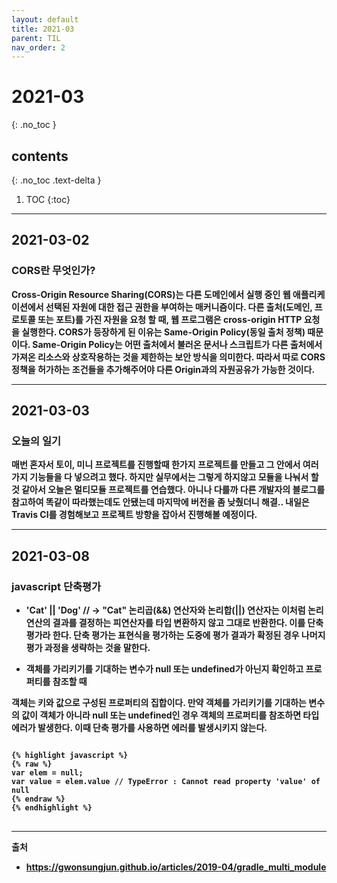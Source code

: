 ```yaml
---
layout: default
title: 2021-03
parent: TIL
nav_order: 2
---
```


# 2021-03
{: .no_toc }

## contents
{: .no_toc .text-delta }

1. TOC
{:toc}
---

## 2021-03-02

### CORS란 무엇인가?

<b> Cross-Origin Resource Sharing(CORS)는 다른 도메인에서 실행 중인 웹 애플리케이션에서 선택된 자원에 대한 접근 권한을 부여하는 매커니즘이다.
다른 출처(도메인, 프로토콜 또는 포트)를 가진 자원을 요청 할 때, 웹 프로그램은 cross-origin HTTP 요청을 실행한다.
CORS가 등장하게 된 이유는 <b>Same-Origin Policy</b>(동일 출처 정책) 때문이다.
Same-Origin Policy는 어떤 출처에서 불러온 문서나 스크립트가 다른 출처에서 가져온 리소스와 상호작용하는 것을 제한하는 보안 방식을 의미한다.
따라서 따로 CORS정책을 허가하는 조건들을 추가해주어야 다른 Origin과의 자원공유가 가능한 것이다.


---

## 2021-03-03

### 오늘의 일기

매번 혼자서 토이, 미니 프로젝트를 진행할때 한가지 프로젝트를 만들고 그 안에서 여러가지 기능들을 다 넣으려고 했다.
하지만 실무에서는 그렇게 하지않고 모듈을 나눠서 할 것 같아서 오늘은 멀티모듈 프로젝트를 연습했다. 아니나 다를까 다른 개발자의 블로그를 참고하여 똑같이 따라했는데도 안됐는데
마지막에 버전을 좀 낮췄더니 해결.. 내일은 Travis CI를 경험해보고 프로젝트 방향을 잡아서 진행해볼 예정이다.


---

## 2021-03-08

### javascript 단축평가

- 'Cat' || 'Dog' // -> "Cat"
논리곱(&&) 연산자와 논리합(||) 연산자는 이처럼 논리 연산의 결과를 결정하는 피연산자를 타입 변환하지 않고 그대로 반환한다. 이를 단축 평가라 한다.
<b>단축 평가는 표현식을 평가하는 도중에 평가 결과가 확정된 경우 나머지 평가 과정을 생략하는 것을 말한다.</b>

- 객체를 가리키기를 기대하는 변수가 null 또는 undefined가 아닌지 확인하고 프로퍼티를 참조할 때

객체는 키와 값으로 구성된 프로퍼티의 집합이다. 만약 객체를 가리키기를 기대하는 변수의 값이 객체가 아니라 null 또는 undefined인 경우 객체의 프로퍼티를 참조하면 타입 에러가 발생한다.
이때 단축 평가를 사용하면 에러를 발생시키지 않는다.

<pre>
<code>
{% highlight javascript %}
{% raw %}
var elem = null;
var value = elem.value // TypeError : Cannot read property 'value' of null
{% endraw %}
{% endhighlight %}
</code>
</pre>


---

출처
- https://gwonsungjun.github.io/articles/2019-04/gradle_multi_module